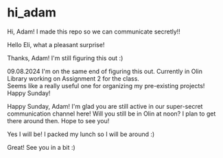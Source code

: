 # hi_adam

Hi, Adam! I made this repo so we can communicate secretly!!

Hello Eli, what a pleasant surprise!

Thanks, Adam! I'm still figuring this out :)

09.08.2024
I'm on the same end of figuring this out. Currently in Olin Library working on Assignment 2 for the class.  
Seems like a really useful one for organizing my pre-existing projects!
Happy Sunday!

Happy Sunday, Adam! I'm glad you are still active in our super-secret communication channel here!
Will you still be in Olin at noon? I plan to get there around then. Hope to see you!

Yes I will be! I packed my lunch so I will be around :)

Great! See you in a bit :)